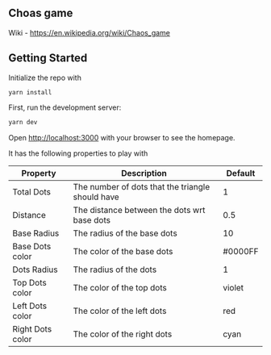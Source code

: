 ## Choas game
Wiki - https://en.wikipedia.org/wiki/Chaos_game

## Getting Started

Initialize the repo with

```
yarn install
```
First, run the development server:

```bash
yarn dev
```

Open [http://localhost:3000](http://localhost:3000) with your browser to see the homepage.

It has the following properties to play with

| Property         | Description                                      | Default |
|------------------|--------------------------------------------------|---------|
| Total Dots       | The number of dots that the triangle should have | 1       |
| Distance         | The distance between the dots wrt base dots      | 0.5     |
| Base Radius      | The radius of the base dots                      | 10      |
| Base Dots color  | The color of the base dots                       | #0000FF |
| Dots Radius      | The radius of the dots                           | 1       |
| Top Dots color   | The color of the top dots                        | violet  |
| Left Dots color  | The color of the left dots                       | red     |
| Right Dots color | The color of the right dots                      | cyan    |
